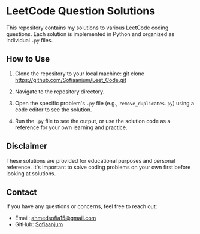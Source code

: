 # LeetCode Question Solutions

This repository contains my solutions to various LeetCode coding questions. Each solution is implemented in Python and organized as individual `.py` files.

## How to Use

1. Clone the repository to your local machine:
   git clone https://github.com/Sofiaanjum/Leet_Code.git

2. Navigate to the repository directory.

3. Open the specific problem's `.py` file (e.g., `remove_duplicates.py`) using a code editor to see the solution.

4. Run the `.py` file to see the output, or use the solution code as a reference for your own learning and practice.

## Disclaimer

These solutions are provided for educational purposes and personal reference. It's important to solve coding problems on your own first before looking at solutions.

## Contact

If you have any questions or concerns, feel free to reach out:

- Email: ahmedsofia15@gmail.com
- GitHub: [Sofiaanjum](https://github.com/Sofiaanjum)

